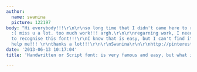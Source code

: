 ```yaml
---
author:
  name: swanina
  picture: 122197
body: "Hi everybody!!!\r\n\r\nso long time that I didn't came here to read you!!!
  :( miss u a lot. too much work!!! argh.\r\n\r\nregarning work, I need your help
  to recognise this font!!!\r\nI know that is easy, but I can't find it!!!\r\n\r\nplease
  help me!!! \r\nthanks a lot!!!\r\n\r\nSwanina\r\n\r\nhttp://pinterest.com/pin/387661480395274393/"
date: '2013-06-13 10:17:04'
title: 'Handwritten or Script font: is very famous and easy, but what is it???'

---
```


